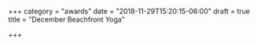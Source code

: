 +++
category = "awards"
date = "2018-11-29T15:20:15-06:00"
draft = true
title = "December Beachfront Yoga"

+++
